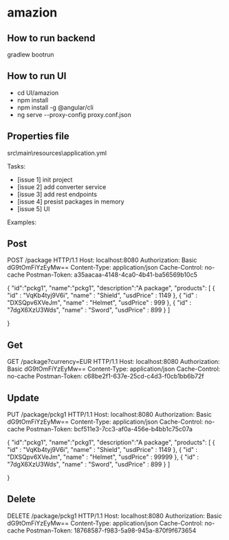 # amazion

How to run backend
--------------------
gradlew bootrun

How to run UI
--------------------
- cd UI/amazion
- npm install
- npm install -g @angular/cli
- ng serve --proxy-config proxy.conf.json

Properties file
----------------
src\main\resources\application.yml

Tasks:

- [issue 1] init project
- [issue 2] add converter service
- [issue 3] add rest endpoints
- [issue 4] presist packages in memory
- [issue 5] UI

Examples:

Post
--------------
POST /package HTTP/1.1
Host: localhost:8080
Authorization: Basic dG9tOmFiYzEyMw==
Content-Type: application/json
Cache-Control: no-cache
Postman-Token: a35aacaa-4148-4ca0-4b41-ba56569b10c5

{
	"id":"pckg1",
	"name":"pckg1",
	"description":"A package",
	"products": [ 
	 {  "id" : "VqKb4tyj9V6i",
		"name" : "Shield",
		"usdPrice" : 1149
	 }, 
	 {
		"id" : "DXSQpv6XVeJm",
		"name" : "Helmet",
		"usdPrice" : 999
	 }, 
	 {
		"id" : "7dgX6XzU3Wds",
		"name" : "Sword",
		"usdPrice" : 899
	 }
	]

}



Get
-----------
GET /package?currency=EUR HTTP/1.1
Host: localhost:8080
Authorization: Basic dG9tOmFiYzEyMw==
Content-Type: application/json
Cache-Control: no-cache
Postman-Token: c68be2f1-637e-25cd-c4d3-f0cb1bb6b72f



Update
--------------------
PUT /package/pckg1 HTTP/1.1
Host: localhost:8080
Authorization: Basic dG9tOmFiYzEyMw==
Content-Type: application/json
Cache-Control: no-cache
Postman-Token: bcf511e3-7cc3-af0a-456e-b4bb1c75c07a

{
	"id":"pckg1",
	"name":"pckg1",
	"description":"A package",
	"products": [ 
	 {  "id" : "VqKb4tyj9V6i",
		"name" : "Shield",
		"usdPrice" : 1149
	 }, 
	 {
		"id" : "DXSQpv6XVeJm",
		"name" : "Helmet",
		"usdPrice" : 99999
	 }, 
	 {
		"id" : "7dgX6XzU3Wds",
		"name" : "Sword",
		"usdPrice" : 899
	 }
	]

}


Delete
----------------
DELETE /package/pckg1 HTTP/1.1
Host: localhost:8080
Authorization: Basic dG9tOmFiYzEyMw==
Content-Type: application/json
Cache-Control: no-cache
Postman-Token: 18768587-f983-5a98-945a-870f9f673654


